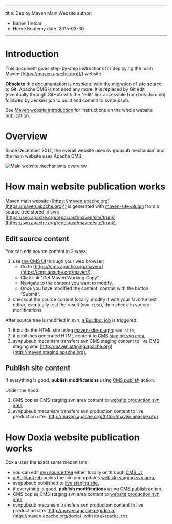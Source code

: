 ---

title: Deploy Maven Main Website
author: 
- Barrie Treloar
- Hervé Boutemy
date: 2015-03-30
----------------

<!--
Licensed to the Apache Software Foundation (ASF) under one
or more contributor license agreements.  See the NOTICE file
distributed with this work for additional information
regarding copyright ownership.  The ASF licenses this file
to you under the Apache License, Version 2.0 (the
"License"); you may not use this file except in compliance
with the License.  You may obtain a copy of the License at

http://www.apache.org/licenses/LICENSE-2.0

Unless required by applicable law or agreed to in writing,
software distributed under the License is distributed on an
"AS IS" BASIS, WITHOUT WARRANTIES OR CONDITIONS OF ANY
KIND, either express or implied.  See the License for the
specific language governing permissions and limitations
under the License.
-->

# Introduction

This document gives step-by-step instructions for deploying the main Maven [https://maven.apache.org](/) website.

**Obsolete** this documentation is obsolete: with the migration of site source to Git, Apache CMS is not used any more. It is replaced by Git edit \(eventually through GitHub with the &quot;edit&quot; link accessible from breadcrumb\) followed by Jenkins job to build and commit to svnpubsub.

See [Maven website introduction](./index.html) for instructions on the whole website publication.

# Overview

Since December 2012, the overall website uses svnpubsub mechanism and the main website uses Apache CMS:

![Main website mechanisms overview](main-website.png)

# How main website publication works

Maven main website \([https://maven.apache.org](https://maven.apache.org)\) is generated with [maven-site-plugin](/plugins/maven-site-plugin) from a source tree stored in svn: [https://svn.apache.org/repos/asf/maven/site/trunk](https://svn.apache.org/repos/asf/maven/site/trunk).

## Edit source content

You can edit source content in 2 ways:

1. use [the CMS UI](https://cms.apache.org/maven/) through your web browser:
   - Go to [https://cms.apache.org/maven/](https://cms.apache.org/maven/).
   - Click link &quot;Get Maven Working Copy&quot;.
   - Navigate to the content you want to modify.
   - Once you have modified the content, commit with the button &quot;Submit&quot;.
2. checkout the source content locally, modify it with your favorite text editor, eventually test the result \(`mvn site`\), then check-in source modifications.

After source tree is modified in svn, [a Buildbot job](http://ci.apache.org/builders/maven-site-staging) is triggered:

1. it builds the HTML site using [maven-site-plugin](/plugins/maven-site-plugin): `mvn site`,
2. it publishes generated HTML content to [CMS staging svn area](https://svn.apache.org/repos/infra/websites/staging/maven/trunk/content/),
3. svnpubsub mecanism transfers svn CMS staging content to live CMS staging site: [http://maven.staging.apache.org](http://maven.staging.apache.org),

## Publish site content

If everything is good, **publish modifications** using [CMS publish](https://cms.apache.org/maven/publish) action.

Under the hood:

1. CMS copies CMS staging svn area content to [website production svn area](https://svn.apache.org/repos/infra/websites/production/maven/content/),
2. svnpubsub mecanism transfers svn production content to live production site: [http://maven.apache.org](http://maven.apache.org).

# How Doxia website publication works

Doxia uses the exact same mecanisms:

- you can edit [svn source tree](https://svn.apache.org/repos/asf/maven/doxia/site/trunk) either locally or through [CMS UI](https://cms.apache.org/maven-doxia/),
- [a Buildbot job](http://ci.apache.org/builders/maven-doxia-site-staging) builds the site and updates [website staging svn area](https://svn.apache.org/repos/infra/websites/staging/maven-doxia/trunk/content/),
- svnpubsub published to [live staging site](http://maven-doxia.staging.apache.org),
- if everything is good, **publish modifications** using [CMS publish](https://cms.apache.org/maven-doxia/publish) action,
- CMS copies CMS staging svn area content to [website production svn area](https://svn.apache.org/repos/infra/websites/production/maven-doxia/content/),
- svnpubsub mecanism transfers svn production content to live production site: [http://maven.apache.org/doxia](http://maven.apache.org/doxia), with its [`extpaths.txt`](/doxia/extpaths.txt)

